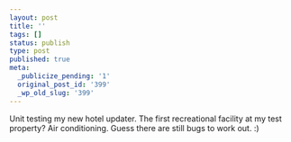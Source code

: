 ```yaml
---
layout: post
title: ''
tags: []
status: publish
type: post
published: true
meta:
  _publicize_pending: '1'
  original_post_id: '399'
  _wp_old_slug: '399'
---
```

Unit testing my new hotel updater.  The first recreational facility at my test property?  Air conditioning.  Guess there are still bugs to work out.  :)
